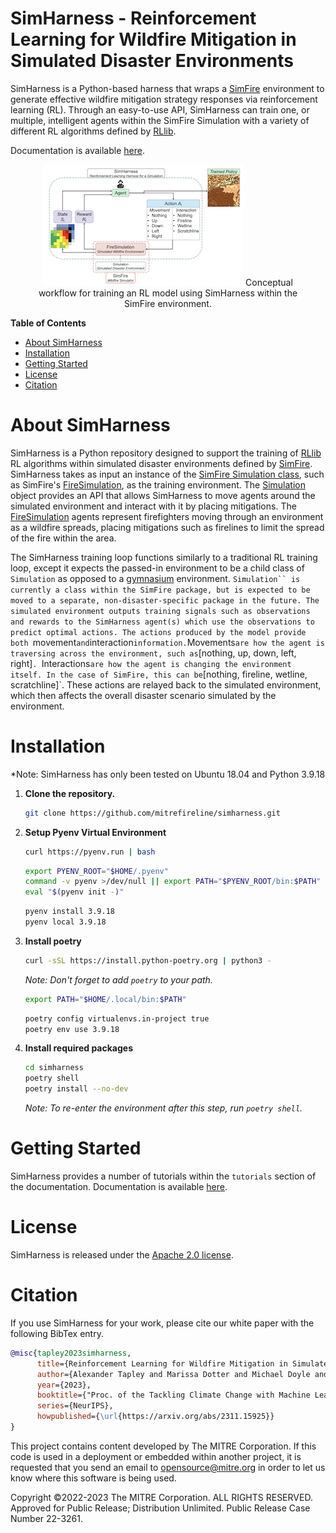 # SimHarness -  Reinforcement Learning for Wildfire Mitigation in Simulated Disaster Environments

SimHarness is a Python-based harness that wraps a [SimFire](https://github.com/mitrefireline/simfire/tree/main)
environment to generate effective wildfire mitigation strategy responses via reinforcement
learning (RL). Through an easy-to-use API, SimHarness can train one, or multiple,
intelligent agents within the SimFire Simulation with a variety of different RL algorithms
defined by [RLlib](https://docs.ray.io/en/latest/rllib/index.html).

Documentation is available [here](https://mitrefireline.github.io/simharness/).

<figure>
    <p align="center">
        <p align="center">
            <img src="docs/images/workflow.png">
            Conceptual workflow for training an RL model using SimHarness within the SimFire environment.
        </p>
</figure>

**Table of Contents**

- [About SimHarness](#about-simharness)
- [Installation](#installation)
- [Getting Started](#getting-started)
- [License](#license)
- [Citation](#citation)

# About SimHarness

SimHarness is a Python repository designed to support the training of
[RLlib](https://docs.ray.io/en/latest/rllib/index.html) RL algorithms within simulated
disaster environments defined by
[SimFire](https://github.com/mitrefireline/simfire/tree/main). SimHarness takes as input
an instance of the
[SimFire Simulation class](https://github.com/mitrefireline/simfire/blob/39abc5a34b103a306c776a3c2972c10a87d0e652/simfire/sim/simulation.py#L37),
such as SimFire's
[FireSimulation](https://github.com/mitrefireline/simfire/blob/39abc5a34b103a306c776a3c2972c10a87d0e652/simfire/sim/simulation.py#L173),
as the training environment.
The [Simulation](https://github.com/mitrefireline/simfire/blob/39abc5a34b103a306c776a3c2972c10a87d0e652/simfire/sim/simulation.py#L37)
object provides an API that allows SimHarness to move agents around the simulated
environment and interact with it by placing mitigations. The
[FireSimulation](https://github.com/mitrefireline/simfire/blob/39abc5a34b103a306c776a3c2972c10a87d0e652/simfire/sim/simulation.py#L173)
agents represent firefighters moving through an environment as a wildfire spreads,
placing mitigations such as firelines to limit the spread of the fire within the area.

The SimHarness training loop functions similarly to a traditional RL training loop, except
it expects the passed-in environment to be a child class of `Simulation` as opposed to a
[gymnasium](https://gymnasium.farama.org) environment. `Simulation`` is currently a class
within the SimFire package, but is expected to be moved to a separate,
non-disaster-specific package in the future. The simulated environment outputs training
signals such as observations and rewards to the SimHarness agent(s) which use the
observations to predict optimal actions. The actions produced by the model provide both
`movement` and `interaction` information. `Movements` are how the agent is traversing
across the environment, such as `[nothing, up, down, left, right]`. `Interactions` are how
the agent is changing the environment itself. In the case of SimFire, this can be
`[nothing, fireline, wetline, scratchline]`. These actions are relayed back to the
simulated environment, which then affects the overall disaster scenario simulated by the
environment.

# Installation

*Note: SimHarness has only been tested on Ubuntu 18.04 and Python 3.9.18

1. **Clone the repository.**

    ```bash
    git clone https://github.com/mitrefireline/simharness.git
    ```

2. **Setup Pyenv Virtual Environment**

    ```bash
    curl https://pyenv.run | bash
    ```

    ```bash
    export PYENV_ROOT="$HOME/.pyenv"
    command -v pyenv >/dev/null || export PATH="$PYENV_ROOT/bin:$PATH"
    eval "$(pyenv init -)"
    ```

    ```bash
    pyenv install 3.9.18
    pyenv local 3.9.18
    ```

3. **Install poetry**

    ```bash
    curl -sSL https://install.python-poetry.org | python3 -
    ```

    *Note: Don't forget to add `poetry` to your path.*
    ```bash
    export PATH="$HOME/.local/bin:$PATH"
    ```

    ```bash
    poetry config virtualenvs.in-project true
    poetry env use 3.9.18
    ```

4. **Install required packages**

    ```bash
    cd simharness
    poetry shell
    poetry install --no-dev
    ```

    *Note: To re-enter the environment after this step, run `poetry shell`.*


# Getting Started

SimHarness provides a number of tutorials within the `tutorials` section of the
documentation. Documentation is available [here](https://mitrefireline.github.io/simharness/).

# License

SimHarness is released under the [Apache 2.0 license](LICENSE).

# Citation

If you use SimHarness for your work, please cite our white paper with the following BibTex entry.

```BibTeX
@misc{tapley2023simharness,
      title={Reinforcement Learning for Wildfire Mitigation in Simulated Disaster Environments},
      author={Alexander Tapley and Marissa Dotter and Michael Doyle and Aidan Fennelly and Dhanuj Gandikota and Savanna Smith and Michael Threet and Tim Welsh},
      year={2023},
      booktitle={"Proc. of the Tackling Climate Change with Machine Learning Workshop"},
      series={NeurIPS},
      howpublished={\url{https://arxiv.org/abs/2311.15925}}
}
```

This project contains content developed by The MITRE Corporation. If this code is used in
a deployment or embedded within another project, it is requested that you send an email
to opensource@mitre.org in order to let us know where this software is being used.

Copyright ©2022-2023 The MITRE Corporation. ALL RIGHTS RESERVED. Approved for Public Release; Distribution Unlimited. Public Release Case Number 22-3261.

